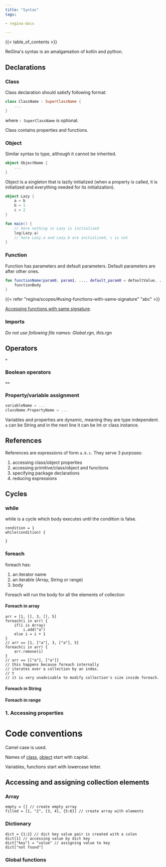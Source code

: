 ```yaml
---
title: "Syntax"
tags:

- regina-docs

---
```


{{< table_of_contents >}}

ReGIna's syntax is an amalgamation of kotlin and python.

## Declarations

### Class

Class declaration should satisfy following format:

```kotlin 
class ClassName : SuperClassName {
    ...
}
```

where `: SuperClassName` is optional.

Class contains properties and functions.

### Object

Similar syntax to type, although it cannot be inherited.

```kotlin
object ObjectName {
    ...
}
```

Object is a singleton that is lazily initialized (when a property is called, it is initialized and
everything needed for its initialization).

```kotlin
object Lazy {
    a = b
    b = 1
    c = 2
}

fun main() {
    // here nothing in Lazy is initialized
    log(Lazy.a)
    // here Lazy.a and Lazy.b are initialized, c is not
}

```

### Function
Function has parameters and default parameters. Default parameters are after other ones.
```kotlin
fun functionName(param0, param1, ..., default_param0 = defaultValue, ...) {
    functionBody
}
```

{{< refer "regina/scopes/#using-functions-with-same-signature" "abc" >}}

[Accessing functions with same signature](https://alex5041.github.io/regina/scopes/#using-functions-with-same-signature).

### Imports
*Do not use following file names: Global.rgn, this.rgn*

## Operators

`+`

### Boolean operators

`==`

### Property/variable assignment

```kotlin
variableName = ...
className.PropertyName = ...
```

Variables and properties are dynamic, meaning they are type independent. `a` can be String and in
the next line it can
be Int or class instance.

## References

References are expressions of form `a.b.c`. They serve 3 purposes:

1. accessing class/object properties
2. accessing primitive/class/object and functions
3. specifying package declarations
4. reducing expressions

## Cycles

### while

while is a cycle which body executes until the condition is false.

```
condition = 1
while(condition) {
    
}
```

### foreach

foreach has:

1. an iterator name
2. an iterable (Array, String or range)
3. body

Foreach will run the body for all the elements of collection

#### Foreach in array

```
arr = [1, [], 3, [], 5]
foreach(i in arr) {
    if(i is Array)
        i.add("a")
    else i = i + 1
}
// arr == [1, ["a"], 3, ["a"], 5]
foreach(i in arr) {
    arr.remove(i)
}
// arr == [["a"], ["a"]]
// this happens because foreach internally 
// iterates over a collection by an index.
// t
// it is very unadvisable to modify collection's size inside foreach.
```

#### Foreach in String

#### Foreach in range

### 1. Accessing properties

# Code conventions

Camel case is used.

Names of [class](Syntax.md/###Class), [object](Syntax.md/###Object) start with capital.

Variables, functions start with lowercase letter.

## Accessing and assigning collection elements

### Array

```
empty = [] // create empty array
filled = [1, "2", [3, 4], {5:6}] // create array with elements

```

### Dictionary

```
dict = {1:2} // dict key value pair is created with a colon
dict[1] // accessing value by dict key
dict["key"] = "value" // assigning value to key
dict["not found"]
```

### Global functions